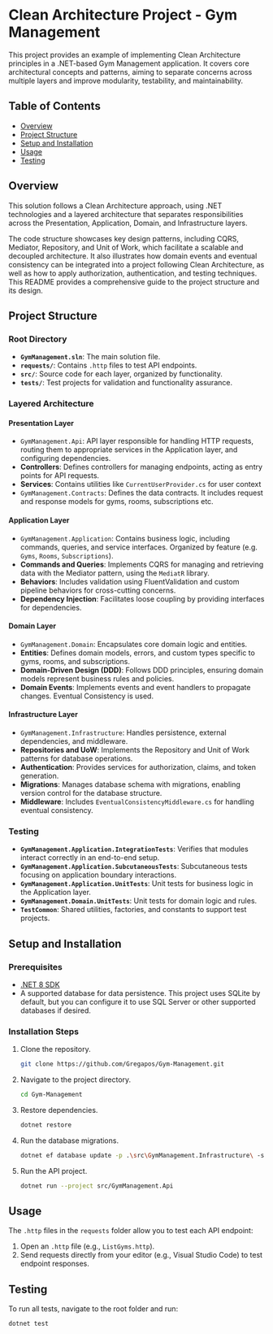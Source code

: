 # Clean Architecture Project - Gym Management

This project provides an example of implementing Clean Architecture principles in a .NET-based Gym Management application. It covers core architectural concepts and patterns, aiming to separate concerns across multiple layers and improve modularity, testability, and maintainability.

## Table of Contents

- [Overview](#overview)
- [Project Structure](#project-structure)
- [Setup and Installation](#setup-and-installation)
- [Usage](#usage)
- [Testing](#testing)

## Overview

This solution follows a Clean Architecture approach, using .NET technologies and a layered architecture that separates responsibilities across the Presentation, Application, Domain, and Infrastructure layers.

The code structure showcases key design patterns, including CQRS, Mediator, Repository, and Unit of Work, which facilitate a scalable and decoupled architecture. It also illustrates how domain events and eventual consistency can be integrated into a project following Clean Architecture, as well as how to apply authorization, authentication, and testing techniques. This README provides a comprehensive guide to the project structure and its design.

## Project Structure

### Root Directory

- **`GymManagement.sln`**: The main solution file.
- **`requests/`**: Contains `.http` files to test API endpoints.
- **`src/`**: Source code for each layer, organized by functionality.
- **`tests/`**: Test projects for validation and functionality assurance.

### Layered Architecture

#### Presentation Layer

- `GymManagement.Api`: API layer responsible for handling HTTP requests, routing them to appropriate services in the Application layer, and configuring dependencies.
- **Controllers**: Defines controllers for managing endpoints, acting as entry points for API requests.
- **Services**: Contains utilities like `CurrentUserProvider.cs` for user context
- `GymManagement.Contracts`: Defines the data contracts. It includes request and response models for gyms, rooms, subscriptions etc.

#### Application Layer

- `GymManagement.Application`: Contains business logic, including commands, queries, and service interfaces. Organized by feature (e.g. `Gyms`, `Rooms`, `Subscriptions`).
- **Commands and Queries**: Implements CQRS for managing and retrieving data with the Mediator pattern, using the `MediatR` library.
- **Behaviors**: Includes validation using FluentValidation and custom pipeline behaviors for cross-cutting concerns.
- **Dependency Injection**: Facilitates loose coupling by providing interfaces for dependencies.

#### Domain Layer

- `GymManagement.Domain`: Encapsulates core domain logic and entities.
- **Entities**: Defines domain models, errors, and custom types specific to gyms, rooms, and subscriptions.
- **Domain-Driven Design (DDD)**: Follows DDD principles, ensuring domain models represent business rules and policies.
- **Domain Events**: Implements events and event handlers to propagate changes. Eventual Consistency is used.

#### Infrastructure Layer

- `GymManagement.Infrastructure`: Handles persistence, external dependencies, and middleware.
- **Repositories and UoW**: Implements the Repository and Unit of Work patterns for database operations.
- **Authentication**: Provides services for authorization, claims, and token generation.
- **Migrations**: Manages database schema with migrations, enabling version control for the database structure.
- **Middleware**: Includes `EventualConsistencyMiddleware.cs` for handling eventual consistency.

### Testing

- **`GymManagement.Application.IntegrationTests`**: Verifies that modules interact correctly in an end-to-end setup.
- **`GymManagement.Application.SubcutaneousTests`**: Subcutaneous tests focusing on application boundary interactions.
- **`GymManagement.Application.UnitTests`**: Unit tests for business logic in the Application layer.
- **`GymManagement.Domain.UnitTests`**: Unit tests for domain logic and rules.
- **`TestCommon`**: Shared utilities, factories, and constants to support test projects.

## Setup and Installation

### Prerequisites

- [.NET 8 SDK](https://dotnet.microsoft.com/en-us/download)
- A supported database for data persistence. This project uses SQLite by default, but you can configure it to use SQL Server or other supported databases if desired.

### Installation Steps

1. Clone the repository.

   ```bash
   git clone https://github.com/Gregapos/Gym-Management.git
   ```

2. Navigate to the project directory.

   ```bash
   cd Gym-Management
   ```

3. Restore dependencies.

   ```bash
   dotnet restore
   ```

4. Run the database migrations.

   ```bash
   dotnet ef database update -p .\src\GymManagement.Infrastructure\ -s .\src\GymManagement.Api\
   ```

5. Run the API project.

   ```bash
   dotnet run --project src/GymManagement.Api
   ```

## Usage

The `.http` files in the `requests` folder allow you to test each API endpoint:

1. Open an `.http` file (e.g., `ListGyms.http`).
2. Send requests directly from your editor (e.g., Visual Studio Code) to test endpoint responses.

## Testing

To run all tests, navigate to the root folder and run:

```bash
dotnet test
```
